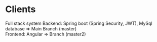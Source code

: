 # Clients
Full stack system
Backend: Spring boot (Spring Security, JWT), MySql database => Main Branch (master)     
Frontend: Angular => Branch (master2)
